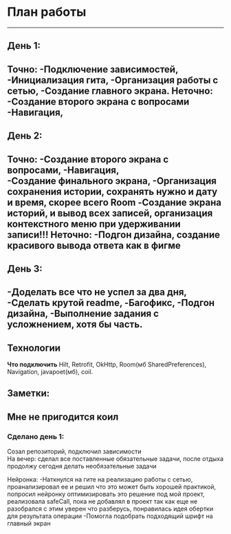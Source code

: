 # План работы
---
## День 1:
**Точно:**
-Подключение зависимостей,
-Инициализация гита,
-Организация работы с сетью,
-Создание главного экрана.
**Неточно:**
-Создание второго экрана с вопросами 
-Навигация,  
---
## День 2:
**Точно:**
-Создание второго экрана с вопросами,
-Навигация,  
-Создание финального экрана,
-Организация сохранения истории, сохранять нужно и дату и время, скорее всего Room
-Создание экрана историй, и вывод всех записей, организация контекстного меню при удерживании записи!!!
**Неточно:**
-Подгон дизайна, создание красивого вывода ответа как в фигме
---
## День 3:
-Доделать все что не успел за два дня,
-Сделать крутой readme,
-Багофикс,
-Подгон дизайна,
-Выполнение задания с усложнением, хотя бы часть.
---
## Технологии
**Что подключить**
Hilt, Retrofit, OkHttp, Room(мб SharedPreferences), Navigation, javapoet(мб), coil.


## Заметки: 
Мне не пригодится коил  
---
### Сделано день 1:
Созал репозиторий, подключил зависимости  
На вечер: сделал все поставленные обязательные задачи, после отдыха продолжу сегодня делать необязательные задачи

Нейронка:
-Наткнулся на гите на реализацию работы с сетью, проанализировал ее и решил что это может быть хорошей практикой,  
попросил нейронку оптимизировать это решение под мой проект, реализовала safeCall, пока не добавлял в проект так как еще не разобрался с этим
уверен что разберусь, понравилась идея обертки для результата операции
-Помогла подобрать подходящий шрифт на главный экран